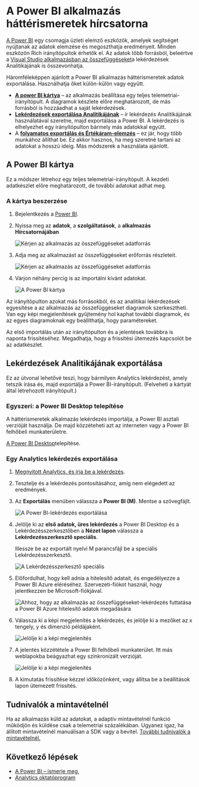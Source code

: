 <properties 
    pageTitle="Az alkalmazás az összefüggéseket a Power BI exportálása |} Microsoft Azure" 
    description="Lekérdezések analitikájának megjeleníthetők a Power BI szolgáltatásban." 
    services="application-insights" 
    documentationCenter=""
    authors="noamben" 
    manager="douge"/>

<tags 
    ms.service="application-insights" 
    ms.workload="tbd" 
    ms.tgt_pltfrm="ibiza" 
    ms.devlang="na" 
    ms.topic="article" 
    ms.date="10/18/2016" 
    ms.author="awills"/>

# <a name="feed-power-bi-from-application-insights"></a>A Power BI alkalmazás háttérismeretek hírcsatorna

[A Power BI](http://www.powerbi.com/) egy csomagja üzleti elemző eszközök, amelyek segítséget nyújtanak az adatok elemzése és megoszthatja eredményeit. Minden eszközön Rich irányítópultok érhetők el. Az adatok több forrásból, beleértve a [Visual Studio alkalmazásban az összefüggéseket](app-insights-overview.md)a lekérdezések Analitikájának is összevonhatja.

Háromféleképpen ajánlott a Power BI alkalmazás háttérismeretek adatok exportálása. Használhatja őket külön-külön vagy együtt.

* [**A power BI kártya**](#power-pi-adapter) – az alkalmazás beállítása egy teljes telemetriai-irányítópult. A diagramok készlete előre meghatározott, de más forrásból is hozzáadhat a saját lekérdezések.
* [**Lekérdezések exportálása Analitikájának**](#export-analytics-queries) – ír lekérdezés Analitikájának használatával szeretne, majd exportálása a Power BI. A lekérdezés is elhelyezhet egy irányítópulton bármely más adatokkal együtt.
* A [**folyamatos exportálás és Értékáram-elemzés**](app-insights-export-stream-analytics.md) – ez jár, hogy több munkához állíthat be. Ez akkor hasznos, ha meg szeretné tartani az adatokat a hosszú ideig. Más módszerek a használata ajánlott.

## <a name="power-bi-adapter"></a>A Power BI kártya

Ez a módszer létrehoz egy teljes telemetriai-irányítópult. A kezdeti adatkészlet előre meghatározott, de további adatokat adhat meg.

### <a name="get-the-adapter"></a>A kártya beszerzése

1. Bejelentkezés a [Power BI](https://app.powerbi.com/).
2. Nyissa meg az **adatok**, a **szolgáltatások**, a **alkalmazás Hírcsatornájában**

    ![Kérjen az alkalmazás az összefüggéseket adatforrás](./media/app-insights-export-power-bi/power-bi-adapter.png)

3. Adja meg az alkalmazást az összefüggéseket erőforrás részleteit.

    ![Kérjen az alkalmazás az összefüggéseket adatforrás](./media/app-insights-export-power-bi/azure-subscription-resource-group-name.png)

4. Várjon néhány percig is az importálni kívánt adatokat.

    ![A Power BI kártya](./media/app-insights-export-power-bi/010.png)


Az irányítópulton azokat más forrásokból, és az analitikai lekérdezések egyesítése a az alkalmazás az összefüggéseket diagramok szerkesztheti. Van egy képi megjelenítések gyűjtemény hol kaphat további diagramok, és az egyes diagramoknak egy beállíthatja, hogy paramétereket.

Az első importálás után az irányítópulton és a jelentések továbbra is naponta frissítéséhez. Megadhatja, hogy a frissítési ütemezés kapcsolót be az adatkészlet.


## <a name="export-analytics-queries"></a>Lekérdezések Analitikájának exportálása

Ez az útvonal lehetővé teszi, hogy bármilyen Analytics lekérdezést, amely tetszik írása és, majd exportálja a Power BI-irányítópult. (Felveheti a kártyát által létrehozott irányítópult.)

### <a name="one-time-install-power-bi-desktop"></a>Egyszeri: a Power BI Desktop telepítése

A háttérismeretek alkalmazás lekérdezés importálja, a Power BI asztali verzióját használja. De majd közzéteheti azt az interneten vagy a Power BI felhőbeli munkaterületre. 

[A Power BI Desktop](https://powerbi.microsoft.com/en-us/desktop/)telepítése.

### <a name="export-an-analytics-query"></a>Egy Analytics lekérdezés exportálása

1. [Megnyitott Analytics, és írja be a lekérdezés](app-insights-analytics-tour.md).
2. Tesztelje és a lekérdezés pontosításához, amíg nem elégedett az eredmények.
3. Az **Exportálás** menüben válassza a **Power BI (M)**. Mentse a szövegfájlt.

    ![A Power BI-lekérdezés exportálása](./media/app-insights-export-power-bi/analytics-export-power-bi.png)
4. Jelölje ki az **első adatok, üres lekérdezés** a Power BI Desktop és a Lekérdezésszerkesztőben a **Nézet lapon** válassza a **Lekérdezésszerkesztő speciális**.


    Illessze be az exportált nyelvi M parancsfájl be a speciális Lekérdezésszerkesztő.

    ![A Lekérdezésszerkesztő speciális](./media/app-insights-export-power-bi/power-bi-import-analytics-query.png)

5. Előfordulhat, hogy kell adnia a hitelesítő adatait, és engedélyezze a Power BI Azure eléréséhez. Szervezeti-fiókot használ, hogy jelentkezzen be Microsoft-fiókjával.

    ![Ahhoz, hogy az alkalmazás az összefüggéseket-lekérdezés futtatása a Power BI Azure hitelesítő adatok megadására](./media/app-insights-export-power-bi/power-bi-import-sign-in.png)

6. Válassza ki a képi megjelenítés a lekérdezés, és jelölje ki a mezőket az x tengely, y és dimenzió példájaként.

    ![Jelölje ki a képi megjelenítés](./media/app-insights-export-power-bi/power-bi-analytics-visualize.png)

7. A jelentés közzététele a Power BI felhőbeli munkaterület. Itt más weblapokba beágyazhat egy szinkronizált verzióját.

    ![Jelölje ki a képi megjelenítés](./media/app-insights-export-power-bi/publish-power-bi.png)
 
8. A kimutatás frissítése kézzel időközönként, vagy állítsa be a beállítások lapon ütemezett frissítés.


## <a name="about-sampling"></a>Tudnivalók a mintavételnél

Ha az alkalmazás küld az adatokat, a adaptív mintavételnél funkció működjön és küldése csak a telemetriai százalékában. Ugyanez igaz, ha állított mintavételnél manuálisan a SDK vagy a bevitel. [További tudnivalók a mintavételnél.](app-insights-sampling.md)
 

## <a name="next-steps"></a>Következő lépések

* [A Power BI – ismerje meg,](http://www.powerbi.com/learning/)
* [Analytics oktatóprogram](app-insights-analytics-tour.md)
